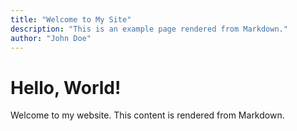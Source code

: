 ```yaml
---
title: "Welcome to My Site"
description: "This is an example page rendered from Markdown."
author: "John Doe"
---
```


# Hello, World!

Welcome to my website. This content is rendered from Markdown.
